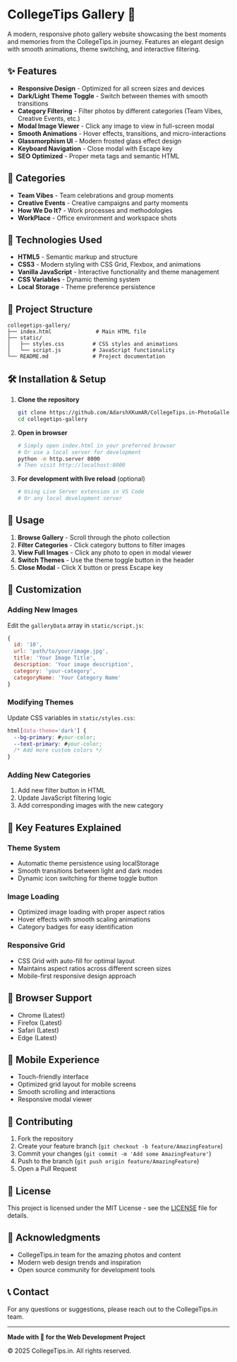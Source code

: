 # CollegeTips Gallery 📸

A modern, responsive photo gallery website showcasing the best moments and memories from the CollegeTips.in journey. Features an elegant design with smooth animations, theme switching, and interactive filtering.

## ✨ Features

- **Responsive Design** - Optimized for all screen sizes and devices
- **Dark/Light Theme Toggle** - Switch between themes with smooth transitions
- **Category Filtering** - Filter photos by different categories (Team Vibes, Creative Events, etc.)
- **Modal Image Viewer** - Click any image to view in full-screen modal
- **Smooth Animations** - Hover effects, transitions, and micro-interactions
- **Glassmorphism UI** - Modern frosted glass effect design
- **Keyboard Navigation** - Close modal with Escape key
- **SEO Optimized** - Proper meta tags and semantic HTML

## 🎨 Categories

- **Team Vibes** - Team celebrations and group moments
- **Creative Events** - Creative campaigns and party moments  
- **How We Do It?** - Work processes and methodologies
- **WorkPlace** - Office environment and workspace shots

## 🚀 Technologies Used

- **HTML5** - Semantic markup and structure
- **CSS3** - Modern styling with CSS Grid, Flexbox, and animations
- **Vanilla JavaScript** - Interactive functionality and theme management
- **CSS Variables** - Dynamic theming system
- **Local Storage** - Theme preference persistence

## 📁 Project Structure

```
collegetips-gallery/
├── index.html              # Main HTML file
├── static/
│   ├── styles.css         # CSS styles and animations
│   └── script.js          # JavaScript functionality
└── README.md              # Project documentation
```

## 🛠️ Installation & Setup

1. **Clone the repository**
   ```bash
   git clone https://github.com/AdarshXKumAR/CollegeTips.in-PhotoGallery.git
   cd collegetips-gallery
   ```

2. **Open in browser**
   ```bash
   # Simply open index.html in your preferred browser
   # Or use a local server for development
   python -m http.server 8000
   # Then visit http://localhost:8000
   ```

3. **For development with live reload** (optional)
   ```bash
   # Using Live Server extension in VS Code
   # Or any local development server
   ```

## 🎯 Usage

1. **Browse Gallery** - Scroll through the photo collection
2. **Filter Categories** - Click category buttons to filter images
3. **View Full Images** - Click any photo to open in modal viewer
4. **Switch Themes** - Use the theme toggle button in the header
5. **Close Modal** - Click X button or press Escape key

## 🎨 Customization

### Adding New Images

Edit the `galleryData` array in `static/script.js`:

```javascript
{
  id: '10',
  url: 'path/to/your/image.jpg',
  title: 'Your Image Title',
  description: 'Your image description',
  category: 'your-category',
  categoryName: 'Your Category Name'
}
```

### Modifying Themes

Update CSS variables in `static/styles.css`:

```css
html[data-theme='dark'] {
  --bg-primary: #your-color;
  --text-primary: #your-color;
  /* Add more custom colors */
}
```

### Adding New Categories

1. Add new filter button in HTML
2. Update JavaScript filtering logic
3. Add corresponding images with the new category

## 🌟 Key Features Explained

### Theme System
- Automatic theme persistence using localStorage
- Smooth transitions between light and dark modes
- Dynamic icon switching for theme toggle button

### Image Loading
- Optimized image loading with proper aspect ratios
- Hover effects with smooth scaling animations
- Category badges for easy identification

### Responsive Grid
- CSS Grid with auto-fill for optimal layout
- Maintains aspect ratios across different screen sizes
- Mobile-first responsive design approach

## 🔧 Browser Support

- Chrome (Latest)
- Firefox (Latest)
- Safari (Latest)
- Edge (Latest)

## 📱 Mobile Experience

- Touch-friendly interface
- Optimized grid layout for mobile screens
- Smooth scrolling and interactions
- Responsive modal viewer

## 🤝 Contributing

1. Fork the repository
2. Create your feature branch (`git checkout -b feature/AmazingFeature`)
3. Commit your changes (`git commit -m 'Add some AmazingFeature'`)
4. Push to the branch (`git push origin feature/AmazingFeature`)
5. Open a Pull Request

## 📝 License

This project is licensed under the MIT License - see the [LICENSE](LICENSE) file for details.

## 🙏 Acknowledgments

- CollegeTips.in team for the amazing photos and content
- Modern web design trends and inspiration
- Open source community for development tools

## 📞 Contact

For any questions or suggestions, please reach out to the CollegeTips.in team.

---

**Made with 💚 for the Web Development Project**

© 2025 CollegeTips.in. All rights reserved.
